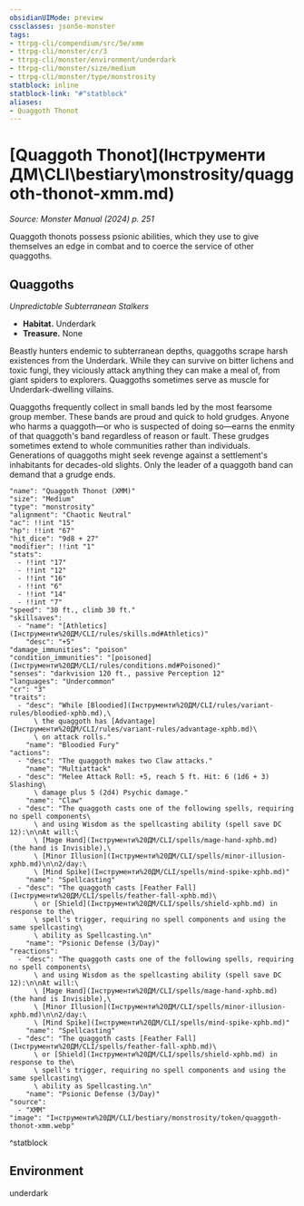 ```yaml
---
obsidianUIMode: preview
cssclasses: json5e-monster
tags:
- ttrpg-cli/compendium/src/5e/xmm
- ttrpg-cli/monster/cr/3
- ttrpg-cli/monster/environment/underdark
- ttrpg-cli/monster/size/medium
- ttrpg-cli/monster/type/monstrosity
statblock: inline
statblock-link: "#^statblock"
aliases:
- Quaggoth Thonot
---
```

# [Quaggoth Thonot](Інструменти ДМ\CLI\bestiary\monstrosity/quaggoth-thonot-xmm.md)
*Source: Monster Manual (2024) p. 251*  

Quaggoth thonots possess psionic abilities, which they use to give themselves an edge in combat and to coerce the service of other quaggoths.

## Quaggoths

*Unpredictable Subterranean Stalkers*

- **Habitat.** Underdark  
- **Treasure.** None  

Beastly hunters endemic to subterranean depths, quaggoths scrape harsh existences from the Underdark. While they can survive on bitter lichens and toxic fungi, they viciously attack anything they can make a meal of, from giant spiders to explorers. Quaggoths sometimes serve as muscle for Underdark-dwelling villains.

Quaggoths frequently collect in small bands led by the most fearsome group member. These bands are proud and quick to hold grudges. Anyone who harms a quaggoth—or who is suspected of doing so—earns the enmity of that quaggoth's band regardless of reason or fault. These grudges sometimes extend to whole communities rather than individuals. Generations of quaggoths might seek revenge against a settlement's inhabitants for decades-old slights. Only the leader of a quaggoth band can demand that a grudge ends.

```statblock
"name": "Quaggoth Thonot (XMM)"
"size": "Medium"
"type": "monstrosity"
"alignment": "Chaotic Neutral"
"ac": !!int "15"
"hp": !!int "67"
"hit_dice": "9d8 + 27"
"modifier": !!int "1"
"stats":
  - !!int "17"
  - !!int "12"
  - !!int "16"
  - !!int "6"
  - !!int "14"
  - !!int "7"
"speed": "30 ft., climb 30 ft."
"skillsaves":
  - "name": "[Athletics](Інструменти%20ДМ/CLI/rules/skills.md#Athletics)"
    "desc": "+5"
"damage_immunities": "poison"
"condition_immunities": "[poisoned](Інструменти%20ДМ/CLI/rules/conditions.md#Poisoned)"
"senses": "darkvision 120 ft., passive Perception 12"
"languages": "Undercommon"
"cr": "3"
"traits":
  - "desc": "While [Bloodied](Інструменти%20ДМ/CLI/rules/variant-rules/bloodied-xphb.md),\
      \ the quaggoth has [Advantage](Інструменти%20ДМ/CLI/rules/variant-rules/advantage-xphb.md)\
      \ on attack rolls."
    "name": "Bloodied Fury"
"actions":
  - "desc": "The quaggoth makes two Claw attacks."
    "name": "Multiattack"
  - "desc": "Melee Attack Roll: +5, reach 5 ft. Hit: 6 (1d6 + 3) Slashing\
      \ damage plus 5 (2d4) Psychic damage."
    "name": "Claw"
  - "desc": "The quaggoth casts one of the following spells, requiring no spell components\
      \ and using Wisdom as the spellcasting ability (spell save DC 12):\n\nAt will:\
      \ [Mage Hand](Інструменти%20ДМ/CLI/spells/mage-hand-xphb.md) (the hand is Invisible),\
      \ [Minor Illusion](Інструменти%20ДМ/CLI/spells/minor-illusion-xphb.md)\n\n2/day:\
      \ [Mind Spike](Інструменти%20ДМ/CLI/spells/mind-spike-xphb.md)"
    "name": "Spellcasting"
  - "desc": "The quaggoth casts [Feather Fall](Інструменти%20ДМ/CLI/spells/feather-fall-xphb.md)\
      \ or [Shield](Інструменти%20ДМ/CLI/spells/shield-xphb.md) in response to the\
      \ spell's trigger, requiring no spell components and using the same spellcasting\
      \ ability as Spellcasting.\n"
    "name": "Psionic Defense (3/Day)"
"reactions":
  - "desc": "The quaggoth casts one of the following spells, requiring no spell components\
      \ and using Wisdom as the spellcasting ability (spell save DC 12):\n\nAt will:\
      \ [Mage Hand](Інструменти%20ДМ/CLI/spells/mage-hand-xphb.md) (the hand is Invisible),\
      \ [Minor Illusion](Інструменти%20ДМ/CLI/spells/minor-illusion-xphb.md)\n\n2/day:\
      \ [Mind Spike](Інструменти%20ДМ/CLI/spells/mind-spike-xphb.md)"
    "name": "Spellcasting"
  - "desc": "The quaggoth casts [Feather Fall](Інструменти%20ДМ/CLI/spells/feather-fall-xphb.md)\
      \ or [Shield](Інструменти%20ДМ/CLI/spells/shield-xphb.md) in response to the\
      \ spell's trigger, requiring no spell components and using the same spellcasting\
      \ ability as Spellcasting.\n"
    "name": "Psionic Defense (3/Day)"
"source":
  - "XMM"
"image": "Інструменти%20ДМ/CLI/bestiary/monstrosity/token/quaggoth-thonot-xmm.webp"
```
^statblock

## Environment

underdark